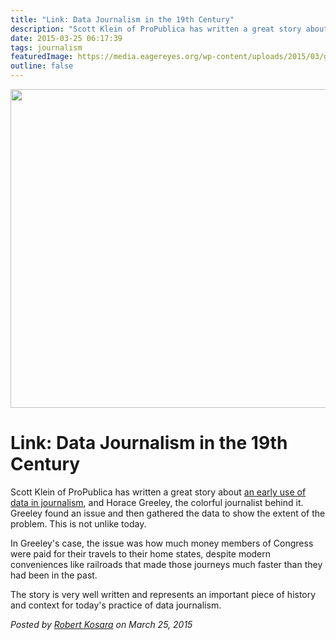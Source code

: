 ```yaml
---
title: "Link: Data Journalism in the 19th Century"
description: "Scott Klein of ProPublica has written a great story about an early use of data in journalism, and Horace Greeley, the colorful journalist behind it. Greeley found an issue and then gathered the data to show the extent of the problem. This is not unlike today."
date: 2015-03-25 06:17:39
tags: journalism
featuredImage: https://media.eagereyes.org/wp-content/uploads/2015/03/greely.jpg
outline: false
---
```


<p align="center"><img src="https://media.eagereyes.org/wp-content/uploads/2015/03/greely.jpg" width="825" height="510" /></p>

# Link: Data Journalism in the 19th Century

Scott Klein of ProPublica has written a great story about <a href="http://www.propublica.org/nerds/item/antebellum-data-journalism-busted-abe-lincoln">an early use of data in journalism</a>, and Horace Greeley, the colorful journalist behind it. Greeley found an issue and then gathered the data to show the extent of the problem. This is not unlike today.

In Greeley's case, the issue was how much money members of Congress were paid for their travels to their home states, despite modern conveniences like railroads that made those journeys much faster than they had been in the past.

The story is very well written and represents an important piece of history and context for today's practice of data journalism.


_Posted by <a href="/about">Robert Kosara</a> on March 25, 2015_


